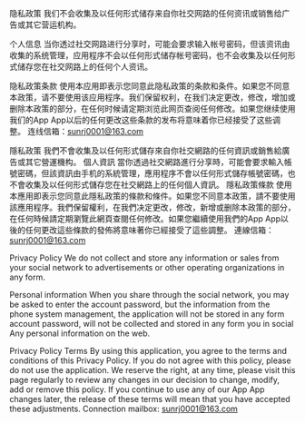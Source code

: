 隐私政策 我们不会收集及以任何形式储存来自你社交网路的任何资讯或销售给广告或其它营运机构。

个人信息 当你透过社交网路进行分享时，可能会要求输入帐号密码，但该资讯由收集的系统管理，应用程序不会以任何形式储存帐号密码，也不会收集及以任何形式储存您在社交网路上的任何个人资讯。

隐私政策条款 使用本应用即表示您同意此隐私政策的条款和条件。如果您不同意本政策，请不要使用该应用程序。我们保留权利，在我们决定更改，修改，增加或删除本政策的部分，在任何时候请定期浏览此网页查阅任何修改。如果您继续使用我们的App App以后的任何更改这些条款的发布将意味着你已经接受了这些调整。 连线信箱：sunrj0001@163.com

隱私政策 我們不會收集及以任何形式儲存來自你社交網路的任何資訊或銷售給廣告或其它營運機构。 個人資訊 當你透過社交網路進行分享時，可能會要求輸入帳號密碼，但該資訊由手机的系統管理，應用程序不會以任何形式儲存帳號密碼，也不會收集及以任何形式儲存您在社交網路上的任何個人資訊。 隱私政策條款 使用本應用即表示您同意此隱私政策的條款和條件。如果您不同意本政策，請不要使用該應用程序。我們保留權利，在我們决定更改，修改，新增或删除本政策的部分，在任何時候請定期瀏覽此網頁查閱任何修改。如果您繼續使用我們的App App以後的任何更改這些條款的發佈將意味著你已經接受了這些調整。 連線信箱：sunrj0001@163.com

Privacy Policy We do not collect and store any information or sales from your social network to advertisements or other operating organizations in any form.

Personal information When you share through the social network, you may be asked to enter the account password, but the information from the phone system management, the application will not be stored in any form account password, will not be collected and stored in any form you in social Any personal information on the web.

Privacy Policy Terms By using this application, you agree to the terms and conditions of this Privacy Policy. If you do not agree with this policy, please do not use the application. We reserve the right, at any time, please visit this page regularly to review any changes in our decision to change, modify, add or remove this policy. If you continue to use any of our App App changes later, the release of these terms will mean that you have accepted these adjustments. Connection mailbox: sunrj0001@163.com
